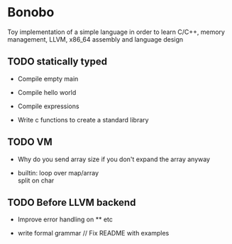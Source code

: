 # Bonobo

Toy implementation of a simple language in order to learn C/C++, memory management, LLVM, x86_64 assembly and language design


## TODO statically typed

* Compile empty main 

* Compile hello world

* Compile expressions

* Write c functions to create a standard library


## TODO VM 

* Why do you send array size if you don't expand the array anyway

* builtin:
    loop over map/array    
    split on char

## TODO Before LLVM backend

* Improve error handling on ** etc

* write formal grammar // Fix README with examples


